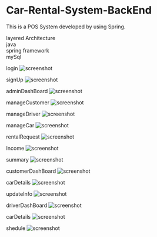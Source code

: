 # Car-Rental-System-BackEnd<br>
 
This is a POS System developed by using Spring.<br>

layered Architecture<br>
java<br>
spring framework<br>
mySql


login
![screenshot](src/assets/project/login.png)

signUp
![screenshot](src/assets/project/signup.png)

adminDashBoard
![screenshot](src/assets/project/admindash.png)

manageCustomer
![screenshot](src/assets/project/managecustomer.png)

manageDriver
![screenshot](src/assets/project/managedriver.png)

manageCar
![screenshot](src/assets/project/managecar.png)

rentalRequest
![screenshot](src/assets/project/request.png)

Income
![screenshot](src/assets/project/income.png)

summary
![screenshot](src/assets/project/summary.png)

customerDashBoard
![screenshot](src/assets/project/customerdash.png)

carDetails
![screenshot](src/assets/project/carDetails.png)

updateInfo
![screenshot](src/assets/project/updatecarInfo.png)

driverDashBoard
![screenshot](src/assets/project/driverdash.png)

carDetails
![screenshot](src/assets/project/carDetails.png)

shedule
![screenshot](src/assets/project/shedule.png)